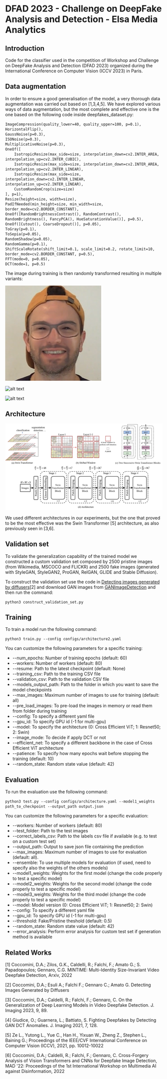 # DFAD 2023 - Challenge on DeepFake Analysis and Detection - Elsa Media Analytics

## Introduction
Code for the classifier used in the competition of Workshop and Challenge on DeepFake Analysis and Detection (DFAD 2023) organized during the International Conference on Computer Vision (ICCV 2023) in Paris. 

## Data augmentation
In order to ensure a good generalisation of the model, a very thorough data augmentation was carried out based on [1,3,4,5]. We have explored various ways of data augmentation, but the most complete and effective one is the one based on the following code inside deepfakes_dataset.py:

```
ImageCompression(quality_lower=40, quality_upper=100, p=0.1),
HorizontalFlip(),
GaussNoise(p=0.3),
ISONoise(p=0.3),
MultiplicativeNoise(p=0.3),
OneOf([
    IsotropicResize(max_side=size, interpolation_down=cv2.INTER_AREA, interpolation_up=cv2.INTER_CUBIC),
    IsotropicResize(max_side=size, interpolation_down=cv2.INTER_AREA, interpolation_up=cv2.INTER_LINEAR),
    IsotropicResize(max_side=size, interpolation_down=cv2.INTER_LINEAR, interpolation_up=cv2.INTER_LINEAR),
    CustomRandomCrop(size=size)
], p=1),
Resize(height=size, width=size),
PadIfNeeded(min_height=size, min_width=size, border_mode=cv2.BORDER_CONSTANT),
OneOf([RandomBrightnessContrast(), RandomContrast(), RandomBrightness(), FancyPCA(), HueSaturationValue()], p=0.5),
OneOf([Cutout(), CoarseDropout()], p=0.05),
ToGray(p=0.1),
ToSepia(p=0.05),
RandomShadow(p=0.05),
RandomGamma(p=0.1),
ShiftScaleRotate(shift_limit=0.1, scale_limit=0.2, rotate_limit=10, border_mode=cv2.BORDER_CONSTANT, p=0.5),
FFT(mode=0, p=0.05),
DCT(mode=1, p=0.5)
```

The image during training is then randomly transformed resulting in multiple variants:

![alt text](images/face.png)


![alt text](images/augmented_images.gif)

![alt text](images/augmented_images.png)

## Architecture
![alt text](images/swin.png)

We used different architectures in our experiments, but the one that proved to be the most effective was the Swin Transformer [5] architecture, as also previously seen in [3,6].


## Validation set
To validate the generalization capability of the trained model we constructed a custom validation set composed by 2500 pristine images (from Wikimedia, MSCOCO and FLICKR) and 2500 fake images (generated with StyleGAN, StyleGAN2, ProGAN, RelGAN, GLIDE and Stable Diffusion).

To construct the validation set use the code in [Detecting images generated by diffusers](https://github.com/davide-coccomini/Detecting-Images-Generated-by-Diffusers)[2] and download GAN images from [GANImageDetection](https://github.com/grip-unina/GANimageDetection) and then run the command:


```
python3 construct_validation_set.py
```

## Training

To train a model run the following command:

```
python3 train.py --config configs/architecture2.yaml
```

You can customize the following parameters for a specific training:
- --num_epochs: Number of training epochs (default: 60)
- --workers: Number of workers (default: 80)
- --resume: Path to the latest checkpoint (default: None)
- --training_csv: Path to the training CSV file
- --validation_csv: Path to the validation CSV file
- --models_output_path: Path to the folder in which you want to save the model checkpoints
- --max_images: Maximum number of images to use for training (default: all)
- --pre_load_images: To pre-load the images in memory or read them from folder during training
- --config: To specify a different yaml file
- --gpu_id: To specify GPU id (-1 for multi-gpu)
- --model: To specify the architecture (0: Cross Efficient ViT; 1: Resnet50; 2: Swin)
- --image_mode: To decide if apply DCT or not
- --efficient_net: To specify a different backbone in the case of Cross Efficient ViT architecture
- --patience: To specify how many epochs wait before stopping the training (default: 10)
- --random_state: Random state value (default: 42)

## Evaluation

To run the evaluation use the following command:

```
python3 test.py --config configs/architecture.yaml --model1_weights path_to_checkpoint --output_path output.json 
```

You can customize the following parameters for a specific evaluation:
- --workers: Number of workers (default: 80)
- --test_folder: Path to the test images
- --correct_labels_csv: Path to the labels csv file if available (e.g. to test on a custom test set)
- --output_path: Output to save json file containing the prediction
- --max_images: Maximum number of images to use for evaluation (default: all).
- --ensemble: To use multiple models for evaluation (if used, need to specify also the weights of the others models)
- --model1_weights: Weights for the first model (change the code properly to test a specific model)
- --model2_weights:  Weights for the second model (change the code properly to test a specific model)
- --model3_weights: Weights for the third model (change the code properly to test a specific model)
- --model: Model version (0: Cross Efficient ViT; 1: Resnet50; 2: Swin)
- --config: To specify a different yaml file
- --gpu_id: To specify GPU id (-1 for multi-gpu)
- --threshold: Fake/Pristine theshold (default: 0.5)
- --random_state: Random state value (default: 42)
- --error_analysis: Perform error analysis for custom test set if generation method is available


## Related Works

[1] Coccomini, D.A.; Zilos, G.K., Caldelli, R.; Falchi, F.; Amato G.; S. Papadopoulos; Gennaro, C.G. MINTIME: Multi-Identity Size-Invariant Video Deepfake Detection, Arxiv, 2022

[2] Coccomini, D.A.; Esuli A.; Falchi F.; Gennaro C.; Amato G. Detecting Images Generated by Diffusers

[3] Coccomini, D.A.; Caldelli, R.; Falchi, F.; Gennaro, C. On the Generalization of Deep Learning Models in Video Deepfake Detection. J. Imaging 2023, 9, 89.

[4] Giudice, O.; Guarnera, L.; Battiato, S. Fighting Deepfakes by Detecting GAN DCT Anomalies. J. Imaging 2021, 7, 128.

[5] Ze L., Yutong L., Yue C., Han H., Yixuan W., Zheng Z., Stephen L., Baining G.; Proceedings of the IEEE/CVF International Conference on Computer Vision (ICCV), 2021, pp. 10012-10022

[6] Coccomini, D.A.; Caldelli, R.; Falchi, F.; Gennaro, C. Cross-Forgery Analysis of Vision Transformers and CNNs for Deepfake Image Detection, MAD '22: Proceedings of the 1st International Workshop on Multimedia AI against Disinformation, 2022

